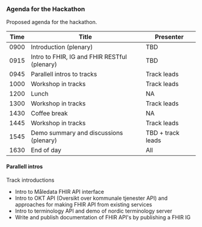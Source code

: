 ### Agenda for the Hackathon

Proposed agenda for the hackathon.

|Time|Title|Presenter|
|-----|-----|---------|
|0900|Introduction (plenary)|TBD|
|0915|Intro to FHIR, IG and FHIR RESTful (plenary)|TBD|
|0945|Parallell intros to tracks|Track leads|
|1000|Workshop in tracks|Track leads|
|1200|Lunch|NA|
|1300|Workshop in tracks|Track leads|
|1430|Coffee break|NA|
|1445|Workshop in tracks|Track leads|
|1545|Demo summary and discussions (plenary)|TBD + track leads|
|1630|End of day|All|

#### Parallell intros

Track introductions

* Intro to Måledata FHIR API interface
* Intro to OKT API (Oversikt over kommunale tjenester API) and approaches for making FHIR API from existing services
* Intro to terminology API and demo of nordic terminology server
* Write and publish documentation of FHIR API's by publishing a FHIR IG
